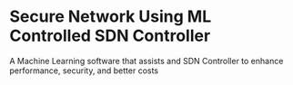 # Secure Network Using ML Controlled SDN Controller
A Machine Learning software that assists and SDN Controller to enhance performance, security, and better costs

